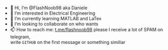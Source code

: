 - 👋 Hi, I’m @FlashNoob98 aka Daniele
- 👀 I’m interested in Electrical Engineering
- 🌱 I’m currently learning MATLAB and LaTex
- 💞️ I’m looking to collaborate on who wants
- 📫 How to reach me: [t.me/flashnoob98](https://t.me/flashnoob98) please I receive a lot of SPAM on telegram, \
write `GITHUB` on the first message or something similiar

<!---
FlashNoob98/FlashNoob98 is a ✨ special ✨ repository because its `README.md` (this file) appears on your GitHub profile.
You can click the Preview link to take a look at your changes.
--->
